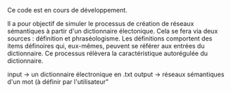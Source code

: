 Ce code est en cours de développement.

Il a pour objectif de simuler le processus de création de réseaux sémantiques à partir d'un dictionnaire électonique. Cela se fera via deux sources : définition et phraséologisme. Les définitions comportent des items définoires qui, eux-mêmes, peuvent se référer aux entrées du dictionnaire. Ce processus rélèvera la caractéristique autorégulée du dictionnaire. 


input -> un dictionnaire électronique en .txt
output -> réseaux sémantiques d'un mot (à définir par l'utilisateur"
